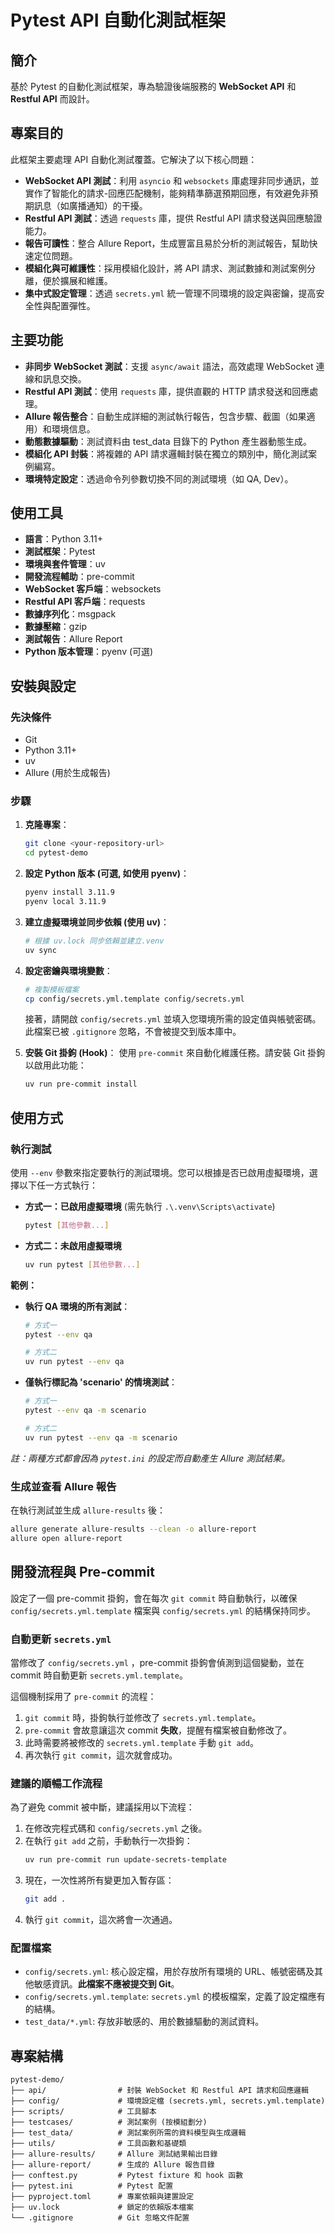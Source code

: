 # Pytest API 自動化測試框架

## 簡介

基於 Pytest 的自動化測試框架，專為驗證後端服務的 **WebSocket API** 和 **Restful API** 而設計。

## 專案目的

此框架主要處理 API 自動化測試覆蓋。它解決了以下核心問題：

*   **WebSocket API 測試**：利用 `asyncio` 和 `websockets` 庫處理非同步通訊，並實作了智能化的請求-回應匹配機制，能夠精準篩選預期回應，有效避免非預期訊息（如廣播通知）的干擾。
*   **Restful API 測試**：透過 `requests` 庫，提供 Restful API 請求發送與回應驗證能力。
*   **報告可讀性**：整合 Allure Report，生成豐富且易於分析的測試報告，幫助快速定位問題。
*   **模組化與可維護性**：採用模組化設計，將 API 請求、測試數據和測試案例分離，便於擴展和維護。
*   **集中式設定管理**：透過 `secrets.yml` 統一管理不同環境的設定與密鑰，提高安全性與配置彈性。

## 主要功能

*   **非同步 WebSocket 測試**：支援 `async/await` 語法，高效處理 WebSocket 連線和訊息交換。
*   **Restful API 測試**：使用 `requests` 庫，提供直觀的 HTTP 請求發送和回應處理。
*   **Allure 報告整合**：自動生成詳細的測試執行報告，包含步驟、截圖（如果適用）和環境信息。
*   **動態數據驅動**：測試資料由 test_data 目錄下的 Python 產生器動態生成。
*   **模組化 API 封裝**：將複雜的 API 請求邏輯封裝在獨立的類別中，簡化測試案例編寫。
*   **環境特定設定**：透過命令列參數切換不同的測試環境（如 QA, Dev）。

## 使用工具

*   **語言**：Python 3.11+
*   **測試框架**：Pytest
*   **環境與套件管理**：uv
*   **開發流程輔助**：pre-commit
*   **WebSocket 客戶端**：websockets
*   **Restful API 客戶端**：requests
*   **數據序列化**：msgpack
*   **數據壓縮**：gzip
*   **測試報告**：Allure Report
*   **Python 版本管理**：pyenv (可選)

## 安裝與設定

### 先決條件

*   Git
*   Python 3.11+
*   uv
*   Allure (用於生成報告)

### 步驟

1.  **克隆專案**：
    ```bash
    git clone <your-repository-url>
    cd pytest-demo
    ```

2.  **設定 Python 版本 (可選, 如使用 pyenv)**：
    ```bash
    pyenv install 3.11.9
    pyenv local 3.11.9
    ```

3.  **建立虛擬環境並同步依賴 (使用 uv)**：
    ```bash
    # 根據 uv.lock 同步依賴並建立.venv
    uv sync
    ```

4.  **設定密鑰與環境變數**：
    ```bash
    # 複製模板檔案
    cp config/secrets.yml.template config/secrets.yml
    ```
    接著，請開啟 `config/secrets.yml` 並填入您環境所需的設定值與帳號密碼。此檔案已被 `.gitignore` 忽略，不會被提交到版本庫中。

5.  **安裝 Git 掛鉤 (Hook)**：
    使用 `pre-commit` 來自動化維護任務。請安裝 Git 掛鉤以啟用此功能：
    ```bash
    uv run pre-commit install
    ```

## 使用方式

### 執行測試

使用 `--env` 參數來指定要執行的測試環境。您可以根據是否已啟用虛擬環境，選擇以下任一方式執行：

*   **方式一：已啟用虛擬環境**
    (需先執行 `.\.venv\Scripts\activate`)
    ```bash
    pytest [其他參數...]
    ```

*   **方式二：未啟用虛擬環境**
    ```bash
    uv run pytest [其他參數...]
    ```

**範例：**

*   **執行 QA 環境的所有測試**：
    ```bash
    # 方式一
    pytest --env qa

    # 方式二
    uv run pytest --env qa
    ```

*   **僅執行標記為 'scenario' 的情境測試**：
    ```bash
    # 方式一
    pytest --env qa -m scenario

    # 方式二
    uv run pytest --env qa -m scenario
    ```
*註：兩種方式都會因為 `pytest.ini` 的設定而自動產生 Allure 測試結果。*

### 生成並查看 Allure 報告

在執行測試並生成 `allure-results` 後：

```bash
allure generate allure-results --clean -o allure-report
allure open allure-report
```

## 開發流程與 Pre-commit

設定了一個 pre-commit 掛鉤，會在每次 `git commit` 時自動執行，以確保 `config/secrets.yml.template` 檔案與 `config/secrets.yml` 的結構保持同步。

### 自動更新 `secrets.yml`

當修改了 `config/secrets.yml` ，pre-commit 掛鉤會偵測到這個變動，並在 commit 時自動更新 `secrets.yml.template`。

這個機制採用了 `pre-commit` 的流程：

1.  `git commit` 時，掛鉤執行並修改了 `secrets.yml.template`。
2.  `pre-commit` 會故意讓這次 commit **失敗**，提醒有檔案被自動修改了。
3.  此時需要將被修改的 `secrets.yml.template` 手動 `git add`。
4.  再次執行 `git commit`，這次就會成功。

### 建議的順暢工作流程

為了避免 commit 被中斷，建議採用以下流程：

1.  在修改完程式碼和 `config/secrets.yml` 之後。
2.  在執行 `git add` 之前，手動執行一次掛鉤：
    ```bash
    uv run pre-commit run update-secrets-template
    ```
3.  現在，一次性將所有變更加入暫存區：
    ```bash
    git add .
    ```
4.  執行 `git commit`，這次將會一次通過。

### 配置檔案

*   `config/secrets.yml`: 核心設定檔，用於存放所有環境的 URL、帳號密碼及其他敏感資訊。**此檔案不應被提交到 Git**。
*   `config/secrets.yml.template`: `secrets.yml` 的模板檔案，定義了設定檔應有的結構。
*   `test_data/*.yml`: 存放非敏感的、用於數據驅動的測試資料。

## 專案結構

```
pytest-demo/
├── api/                # 封裝 WebSocket 和 Restful API 請求和回應邏輯
├── config/             # 環境設定檔 (secrets.yml, secrets.yml.template)
├── scripts/            # 工具腳本
├── testcases/          # 測試案例 (按模組劃分)
├── test_data/          # 測試案例所需的資料模型與生成邏輯
├── utils/              # 工具函數和基礎類
├── allure-results/     # Allure 測試結果輸出目錄
├── allure-report/      # 生成的 Allure 報告目錄
├── conftest.py         # Pytest fixture 和 hook 函數
├── pytest.ini          # Pytest 配置
├── pyproject.toml      # 專案依賴與建置設定
├── uv.lock             # 鎖定的依賴版本檔案
└── .gitignore          # Git 忽略文件配置
```